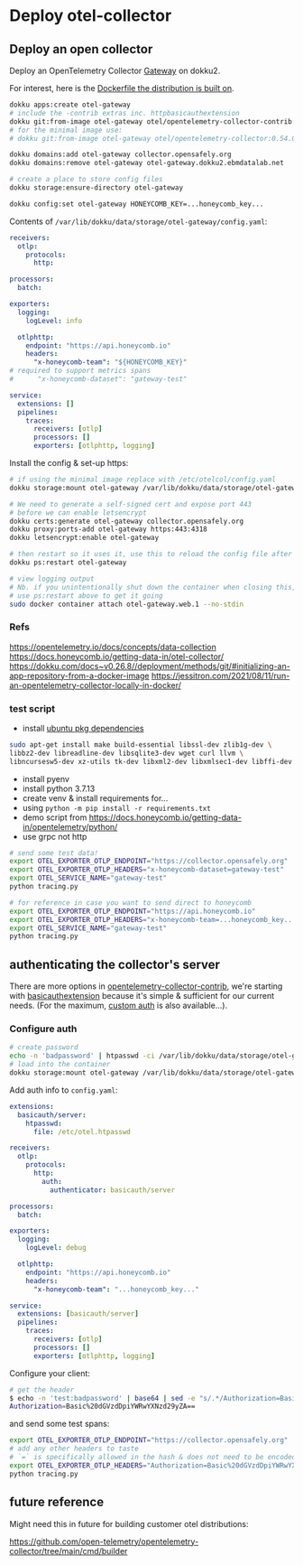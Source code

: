 # Deploy otel-collector 

## Deploy an open collector

Deploy an OpenTelemetry Collector [Gateway](https://opentelemetry.io/docs/concepts/data-collection/#deployment) on dokku2.

For interest, here is the [Dockerfile the distribution is built on](https://github.com/open-telemetry/opentelemetry-collector-releases/blob/main/distributions/otelcol/Dockerfile).

```bash
dokku apps:create otel-gateway
# include the -contrib extras inc. httpbasicauthextension
dokku git:from-image otel-gateway otel/opentelemetry-collector-contrib:0.54.0
# for the minimal image use:
# dokku git:from-image otel-gateway otel/opentelemetry-collector:0.54.0

dokku domains:add otel-gateway collector.opensafely.org
dokku domains:remove otel-gateway otel-gateway.dokku2.ebmdatalab.net

# create a place to store config files
dokku storage:ensure-directory otel-gateway

dokku config:set otel-gateway HONEYCOMB_KEY=...honeycomb_key...
```

Contents of `/var/lib/dokku/data/storage/otel-gateway/config.yaml`:

```yaml
receivers:
  otlp:
    protocols:
      http:

processors:
  batch:

exporters:
  logging:
    logLevel: info

  otlphttp:
    endpoint: "https://api.honeycomb.io"
    headers:
      "x-honeycomb-team": "${HONEYCOMB_KEY}"
# required to support metrics spans
#      "x-honeycomb-dataset": "gateway-test"

service:
  extensions: []
  pipelines:
    traces:
      receivers: [otlp]
      processors: []
      exporters: [otlphttp, logging]

```

Install the config & set-up https:

```bash
# if using the minimal image replace with /etc/otelcol/config.yaml
dokku storage:mount otel-gateway /var/lib/dokku/data/storage/otel-gateway/config.yaml:/etc/otelcol-contrib/config.yaml

# We need to generate a self-signed cert and expose port 443
# before we can enable letsencrypt
dokku certs:generate otel-gateway collector.opensafely.org
dokku proxy:ports-add otel-gateway https:443:4318
dokku letsencrypt:enable otel-gateway

# then restart so it uses it, use this to reload the config file after changes
dokku ps:restart otel-gateway

# view logging output
# Nb. if you unintentionally shut down the container when closing this,
# use ps:restart above to get it going
sudo docker container attach otel-gateway.web.1 --no-stdin
```

### Refs

https://opentelemetry.io/docs/concepts/data-collection
https://docs.honeycomb.io/getting-data-in/otel-collector/
https://dokku.com/docs~v0.26.8//deployment/methods/git/#initializing-an-app-repository-from-a-docker-image
https://jessitron.com/2021/08/11/run-an-opentelemetry-collector-locally-in-docker/

### test script

* install [ubuntu pkg dependencies](https://github.com/pyenv/pyenv/wiki#suggested-build-environment)

```bash
sudo apt-get install make build-essential libssl-dev zlib1g-dev \
libbz2-dev libreadline-dev libsqlite3-dev wget curl llvm \
libncursesw5-dev xz-utils tk-dev libxml2-dev libxmlsec1-dev libffi-dev liblzma-dev
``` 

* install pyenv
* install python 3.7.13
* create venv & install requirements for...
* using `python -m pip install -r requirements.txt`
* demo script from https://docs.honeycomb.io/getting-data-in/opentelemetry/python/
* use grpc not http


```bash
# send some test data!
export OTEL_EXPORTER_OTLP_ENDPOINT="https://collector.opensafely.org"
export OTEL_EXPORTER_OTLP_HEADERS="x-honeycomb-dataset=gateway-test"
export OTEL_SERVICE_NAME="gateway-test"
python tracing.py

# for reference in case you want to send direct to honeycomb
export OTEL_EXPORTER_OTLP_ENDPOINT="https://api.honeycomb.io"
export OTEL_EXPORTER_OTLP_HEADERS="x-honeycomb-team=...honeycomb_key...,x-honeycomb-dataset=gateway-test"
export OTEL_SERVICE_NAME="gateway-test"
python tracing.py
```

## authenticating the collector's server

There are more options in [opentelemetry-collector-contrib](https://github.com/open-telemetry/opentelemetry-collector-contrib/tree/main/extension
), we're starting with [basicauthextension](https://github.com/open-telemetry/opentelemetry-collector-contrib/tree/main/extension/basicauthextension
) because it's simple & sufficient for our current needs. (For the maximum, [custom auth](https://opentelemetry.io/docs/collector/custom-auth/) is also available...).

### Configure auth

```bash
# create password
echo -n 'badpassword' | htpasswd -ci /var/lib/dokku/data/storage/otel-gateway/.htpasswd test
# load into the container
dokku storage:mount otel-gateway /var/lib/dokku/data/storage/otel-gateway/.htpasswd:/etc/otel.htpasswd
```

Add auth info to `config.yaml`:

```yaml
extensions:
  basicauth/server:
    htpasswd:
      file: /etc/otel.htpasswd

receivers:
  otlp:
    protocols:
      http:
        auth:
          authenticator: basicauth/server

processors:
  batch:

exporters:
  logging:
    logLevel: debug

  otlphttp:
    endpoint: "https://api.honeycomb.io"
    headers:
      "x-honeycomb-team": "...honeycomb_key..."

service:
  extensions: [basicauth/server]
  pipelines:
    traces:
      receivers: [otlp]
      processors: []
      exporters: [otlphttp, logging]

```

Configure your client:

```bash
# get the header
$ echo -n 'test:badpassword' | base64 | sed -e "s/.*/Authorization=Basic%20\0/g"
Authorization=Basic%20dGVzdDpiYWRwYXNzd29yZA==
```

and send some test spans:

```bash
export OTEL_EXPORTER_OTLP_ENDPOINT="https://collector.opensafely.org"
# add any other headers to taste
# `=` is specifically allowed in the hash & does not need to be encoded/escaped
export OTEL_EXPORTER_OTLP_HEADERS="Authorization=Basic%20dGVzdDpiYWRwYXNzd29yZA==,x-honeycomb-dataset=gateway-test"
python tracing.py
```

## future reference

Might need this in future for building customer otel distributions:

https://github.com/open-telemetry/opentelemetry-collector/tree/main/cmd/builder

